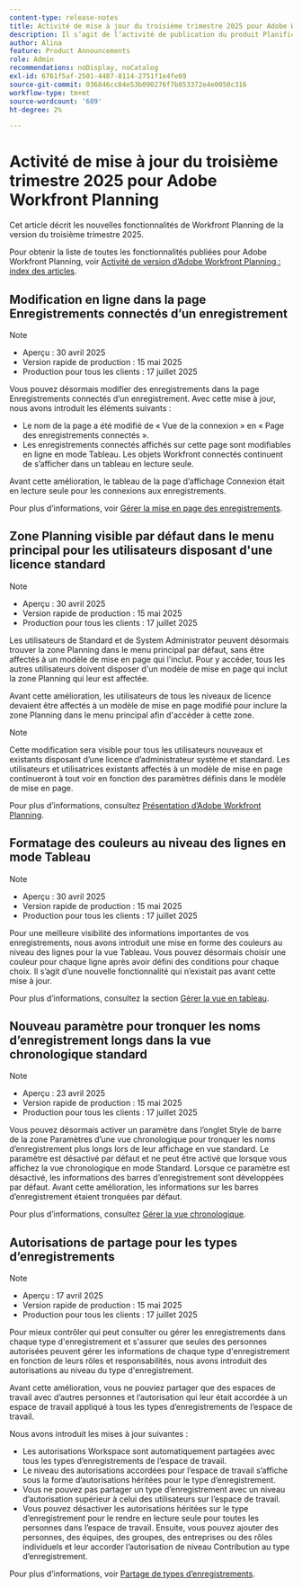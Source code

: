 ```yaml
---
content-type: release-notes
title: Activité de mise à jour du troisième trimestre 2025 pour Adobe Workfront Planning
description: Il s’agit de l’activité de publication du produit Planification d’Adobe Workfront pour le troisième trimestre 2025.
author: Alina
feature: Product Announcements
role: Admin
recommendations: noDisplay, noCatalog
exl-id: 6761f5af-2501-4487-8114-2751f1e4fe69
source-git-commit: 036846cc84e53b090276f7b853372e4e0050c316
workflow-type: tm+mt
source-wordcount: '689'
ht-degree: 2%

---
```


# Activité de mise à jour du troisième trimestre 2025 pour Adobe Workfront Planning

Cet article décrit les nouvelles fonctionnalités de Workfront Planning de la version du troisième trimestre 2025.

<!--keep the sentence below for all future quarterly release pages-->

Pour obtenir la liste de toutes les fonctionnalités publiées pour Adobe Workfront Planning, voir [Activité de version d’Adobe Workfront Planning : index des articles](/help/quicksilver/product-announcements/product-releases/planning-release-activity/planning-release-activity-article-index.md).

## Modification en ligne dans la page Enregistrements connectés d’un enregistrement

>[!NOTE]
>
>* Aperçu : 30 avril 2025
>* Version rapide de production : 15 mai 2025
>* Production pour tous les clients : 17 juillet 2025

Vous pouvez désormais modifier des enregistrements dans la page Enregistrements connectés d’un enregistrement. Avec cette mise à jour, nous avons introduit les éléments suivants :

* Le nom de la page a été modifié de « Vue de la connexion » en « Page des enregistrements connectés ».
* Les enregistrements connectés affichés sur cette page sont modifiables en ligne en mode Tableau. Les objets Workfront connectés continuent de s’afficher dans un tableau en lecture seule.

Avant cette amélioration, le tableau de la page d’affichage Connexion était en lecture seule pour les connexions aux enregistrements.

Pour plus d’informations, voir [Gérer la mise en page des enregistrements](/help/quicksilver/planning/records/manage-the-record-page.md).

## Zone Planning visible par défaut dans le menu principal pour les utilisateurs disposant d&#39;une licence standard

>[!NOTE]
>
>* Aperçu : 30 avril 2025
>* Version rapide de production : 15 mai 2025
>* Production pour tous les clients : 17 juillet 2025

Les utilisateurs de Standard et de System Administrator peuvent désormais trouver la zone Planning dans le menu principal par défaut, sans être affectés à un modèle de mise en page qui l&#39;inclut. Pour y accéder, tous les autres utilisateurs doivent disposer d&#39;un modèle de mise en page qui inclut la zone Planning qui leur est affectée.

Avant cette amélioration, les utilisateurs de tous les niveaux de licence devaient être affectés à un modèle de mise en page modifié pour inclure la zone Planning dans le menu principal afin d&#39;accéder à cette zone.

>[!NOTE]
>
>Cette modification sera visible pour tous les utilisateurs nouveaux et existants disposant d’une licence d’administrateur système et standard.
>Les utilisateurs et utilisatrices existants affectés à un modèle de mise en page continueront à tout voir en fonction des paramètres définis dans le modèle de mise en page.

Pour plus d’informations, consultez [Présentation d’Adobe Workfront Planning](/help/quicksilver/planning/access/access-overview.md).

## Formatage des couleurs au niveau des lignes en mode Tableau

>[!NOTE]
>
>* Aperçu : 30 avril 2025
>* Version rapide de production : 15 mai 2025
>* Production pour tous les clients : 17 juillet 2025

Pour une meilleure visibilité des informations importantes de vos enregistrements, nous avons introduit une mise en forme des couleurs au niveau des lignes pour la vue Tableau. Vous pouvez désormais choisir une couleur pour chaque ligne après avoir défini des conditions pour chaque choix.  Il s’agit d’une nouvelle fonctionnalité qui n’existait pas avant cette mise à jour.

Pour plus d’informations, consultez la section [Gérer la vue en tableau](/help/quicksilver/planning/views/manage-the-table-view.md).

## Nouveau paramètre pour tronquer les noms d’enregistrement longs dans la vue chronologique standard

>[!NOTE]
>
>* Aperçu : 23 avril 2025
>* Version rapide de production : 15 mai 2025
>* Production pour tous les clients : 17 juillet 2025

Vous pouvez désormais activer un paramètre dans l’onglet Style de barre de la zone Paramètres d’une vue chronologique pour tronquer les noms d’enregistrement plus longs lors de leur affichage en vue standard. Le paramètre est désactivé par défaut et ne peut être activé que lorsque vous affichez la vue chronologique en mode Standard. Lorsque ce paramètre est désactivé, les informations des barres d’enregistrement sont développées par défaut. Avant cette amélioration, les informations sur les barres d’enregistrement étaient tronquées par défaut.

Pour plus d’informations, consultez [Gérer la vue chronologique](/help/quicksilver/planning/views/manage-the-timeline-view.md).

## Autorisations de partage pour les types d’enregistrements


>[!NOTE]
>
>* Aperçu : 17 avril 2025
>* Version rapide de production : 15 mai 2025
>* Production pour tous les clients : 17 juillet 2025

Pour mieux contrôler qui peut consulter ou gérer les enregistrements dans chaque type d&#39;enregistrement et s&#39;assurer que seules des personnes autorisées peuvent gérer les informations de chaque type d&#39;enregistrement en fonction de leurs rôles et responsabilités, nous avons introduit des autorisations au niveau du type d&#39;enregistrement.

Avant cette amélioration, vous ne pouviez partager que des espaces de travail avec d’autres personnes et l’autorisation qui leur était accordée à un espace de travail appliqué à tous les types d’enregistrements de l’espace de travail.

Nous avons introduit les mises à jour suivantes :

* Les autorisations Workspace sont automatiquement partagées avec tous les types d’enregistrements de l’espace de travail.
* Le niveau des autorisations accordées pour l’espace de travail s’affiche sous la forme d’autorisations héritées pour le type d’enregistrement.
* Vous ne pouvez pas partager un type d’enregistrement avec un niveau d’autorisation supérieur à celui des utilisateurs sur l’espace de travail.
* Vous pouvez désactiver les autorisations héritées sur le type d’enregistrement pour le rendre en lecture seule pour toutes les personnes dans l’espace de travail. Ensuite, vous pouvez ajouter des personnes, des équipes, des groupes, des entreprises ou des rôles individuels et leur accorder l’autorisation de niveau Contribution au type d’enregistrement.

Pour plus d’informations, voir [Partage de types d’enregistrements](/help/quicksilver/planning/access/share-record-types.md).



